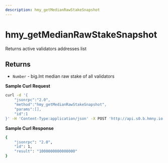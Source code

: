 ```yaml
---
description: hmy_getMedianRawStakeSnapshot
---
```


# hmy\_getMedianRawStakeSnapshot

Returns active validators addresses list

## Returns

* `Number` - big.Int median raw stake of all validators

**Sample Curl Request**

```bash
curl -d '{
    "jsonrpc":"2.0",
    "method":"hmy_getMedianRawStakeSnapshot",
    "params":[],
    "id":1
}' -H 'Content-Type:application/json' -X POST 'http://api.s0.b.hmny.io'
```

**Sample Curl Response**

```bash
{
    "jsonrpc": "2.0",
    "id": 1,
    "result": "1000000000000000"
}
```

